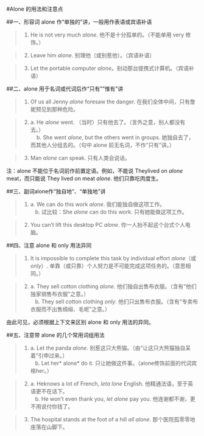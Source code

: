 #Alone 的用法和注意点

##一、形容词 alone 作“单独的”讲，一般用作表语或宾语补语

> 1. He is not very much *alone*. 他不是十分孤单的。（不能单用 very 修饰。）

> 2. Leave him *alone*. 别理他（或别惹他）。（宾语补语）

> 3. Let the portable computer *alone*。别动那台提携式计算机。（宾语补语）

##二、alone 用于名词或代词后作“只有”“惟有”讲

> 1. Of us all Jenny *alone* foresaw the danger. 在我们全体中间，只有詹妮预见到那种危险。

> 2. a. He *alone* went. （当时）只有他去了。（言外之意，别人都没有去。）<br />&nbsp;&nbsp;&nbsp; b. She went *alone*, but the others went in groups. 她独自去了，而其他人分组去的。（句中 alone 前无名词，不作“只有”讲。）

> 3. Man *alone* can speak. 只有人类会说话。

注：alone 不能位于名词前作前置定语。例如，不能说 Theylived on *alone* meat，而只能说 They lived on meat *alone*. 他们只靠吃肉度生。

##三、副词alone作“独自地”、“单独地”讲

> 1. a. We can do this work *alone*. 我们能独自做这项工作。<br />&nbsp;&nbsp;&nbsp;b. 试比较：She *alone* can do this work. 只有她能做这项工作。

> 2. You can’t lift this desktop PC *alone*. 你一人抬不起这个台式个人电脑。

##四、注意 alone 和 only 用法异同

> 1. It is impossible to complete this task by individual effort *alone*（或 *only*）. 单靠（或只靠）个人努力是不可能完成这项任务的。（意思相同。）

> 2. a. They sell cotton clothing *alone*. 他们独自出售布衣服。（含有“他们独家销售布衣服”之意。）<br />&nbsp;&nbsp;&nbsp;b. They sell cotton clothing *only*. 他们只出售布衣服。（含有“专卖布衣服而不出售绸缎、毛呢”之意。）

由此可见，必须根据上下文来区别 alone 和 only 用法的异同。

##五、注意带 alone 的几个常用词组用法

> 1. a. Let the panda *alone*. 别惹这只大熊猫。（由“让这只大熊猫独自呆着”引申过来。）<br />&nbsp;&nbsp;&nbsp;b. Let her* alone* do it. 只让她做这件事。（alone修饰前面的代词宾格her。）

> 2. a. Heknows a lot of French, *leta lone* English. 他精通法语，至于英语更不在话下。<br />&nbsp;&nbsp;&nbsp;b. He won’t even thank you, *let alone* pay you. 他连谢都不谢，更不用说付你钱了。

> 3. The hospital stands at the foot of a hill *all alone*. 那个医院孤零零地座落在山脚下。
